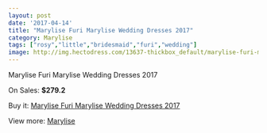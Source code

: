 ```yaml
---
layout: post
date: '2017-04-14'
title: "Marylise Furi Marylise Wedding Dresses 2017"
category: Marylise
tags: ["rosy","little","bridesmaid","furi","wedding"]
image: http://img.hectodress.com/13637-thickbox_default/marylise-furi-marylise-wedding-dresses-2013.jpg
---
```

Marylise Furi Marylise Wedding Dresses 2017

On Sales: **$279.2**
<a href="https://www.hectodress.com/marylise/6615-marylise-furi-marylise-wedding-dresses-2013.html"><amp-img layout="responsive" width="600" height="600" src="//img.hectodress.com/13637-thickbox_default/marylise-furi-marylise-wedding-dresses-2013.jpg" alt="Marylise Furi Marylise Wedding Dresses 2017 0" /></a>
<a href="https://www.hectodress.com/marylise/6615-marylise-furi-marylise-wedding-dresses-2013.html"><amp-img layout="responsive" width="600" height="600" src="//img.hectodress.com/13638-thickbox_default/marylise-furi-marylise-wedding-dresses-2013.jpg" alt="Marylise Furi Marylise Wedding Dresses 2017 1" /></a>

Buy it: [Marylise Furi Marylise Wedding Dresses 2017](https://www.hectodress.com/marylise/6615-marylise-furi-marylise-wedding-dresses-2013.html "Marylise Furi Marylise Wedding Dresses 2017")

View more: [Marylise](https://www.hectodress.com/113-marylise "Marylise")